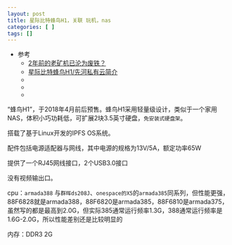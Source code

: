 ```yaml
---
layout: post
title: 星际比特蜂鸟H1，关联 玩机，nas
categories: [ ]
tags: []
---
```


* 参考
  * [2年前的老矿机已沦为废铁？](https://www.qklw.com/specialcolumn/20200614/91621.html)
  * [星际比特蜂鸟H1/先河私有云简介](https://bbs.nas66.com/thread-19612-1-1.html)
  * []()
  * []()
  * []()


“蜂鸟H1”，于2018年4月前后预售。蜂鸟H1采用轻量级设计，类似于一个家用NAS，体积小巧功耗低，可扩展2块3.5英寸硬盘，`免安装式硬盘架`。

搭载了基于Linux开发的IPFS OS系统。

配件包括电源适配器与网线，其中电源的规格为13V/5A，额定功率65W

提供了一个RJ45网线接口，2个USB3.0接口

没有视频输出口。

cpu：`armada388` 与`群晖ds208J`、`onespace的X5`的`armada385`同系列，但性能更强，88F6828就是armada388，88F6820是armada385，88F6810是armada375，虽然写的都是最高到2.0G，但实际385通常运行频率1.3G，388通常运行频率是1.6G-2.0G，所以性能差别还是比较明显的

内存：DDR3 2G





